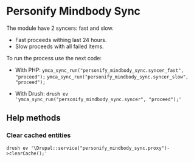 # Personify Mindbody Sync

The module have 2 syncers: fast and slow.

  * Fast proceeds withing last 24 hours.
  * Slow proceeds with all failed items.

To run the process use the next code:

  * With PHP:
  `ymca_sync_run("personify_mindbody_sync.syncer_fast", "proceed");`
  `ymca_sync_run("personify_mindbody_sync.syncer_slow", "proceed");`
  
  * With Drush:
  `drush ev 'ymca_sync_run("personify_mindbody_sync.syncer", "proceed");'`

## Help methods

### Clear cached entities

  `drush ev '\Drupal::service("personify_mindbody_sync.proxy")->clearCache();'`
